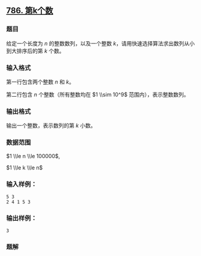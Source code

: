 ## [786\. 第k个数](https://www.acwing.com/problem/content/788/)

### 题目

给定一个长度为 $n$ 的整数数列，以及一个整数 $k$，请用快速选择算法求出数列从小到大排序后的第 $k$ 个数。

### 输入格式

第一行包含两个整数 $n$ 和 $k$。

第二行包含 $n$ 个整数（所有整数均在 $1 \\sim 10^9$ 范围内），表示整数数列。

### 输出格式

输出一个整数，表示数列的第 $k$ 小数。

### 数据范围

$1 \\le n \\le 100000$,

$1 \\le k \\le n$

### 输入样例：

```
5 3
2 4 1 5 3
```

### 输出样例：

```
3
```

### 题解

